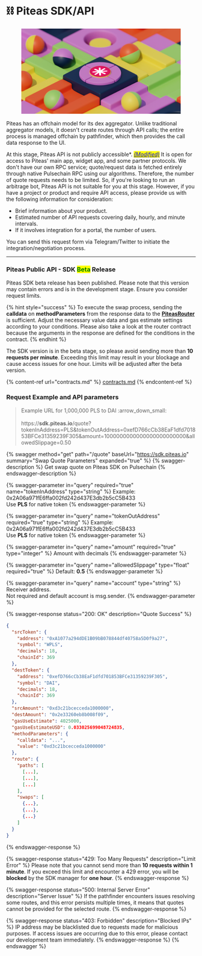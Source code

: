 # ⛓ Piteas SDK/API

<figure><img src=".gitbook/assets/pt2.jpg" alt=""><figcaption></figcaption></figure>

Piteas has an offchain model for its dex aggregator. Unlike traditional aggregator models, it doesn't create routes through API calls; the entire process is managed offchain by pathfinder, which then provides the call data response to the UI.

At this stage, Piteas API is not publicly accessible\*. [_<mark style="color:blue;">(Modified)</mark>_](piteas-sdk-api.md#request-example-and-api-parameters) It is open for access to Piteas' main app, widget app, and some partner protocols. We don't have our own RPC service; quote/request data is fetched entirely through native Pulsechain RPC using our algorithms. Therefore, the number of quote requests needs to be limited. So, if you're looking to run an arbitrage bot, Piteas API is not suitable for you at this stage. However, if you have a project or product and require API access, please provide us with the following information for consideration:

* Brief information about your product.
* Estimated number of API requests covering daily, hourly, and minute intervals.
* If it involves integration for a portal, the number of users.

You can send this request form via Telegram/Twitter to initiate the integration/negotiation process.

***

### Piteas Public API - SDK <mark style="color:green;">Beta</mark> Release

Piteas SDK beta release has been published. Please note that this version may contain errors and is in the development stage. Ensure you consider request limits.

{% hint style="success" %}
To execute the swap process, sending the **calldata** on **methodParameters** from the response data to the [**PiteasRouter** ](contracts.md)is sufficient. Adjust the necessary value data and gas estimate settings according to your conditions. Please also take a look at the router contract because the arguments in the response are defined for the conditions in the contract.
{% endhint %}

The SDK version is in the beta stage, so please avoid sending more than **10 requests per minute**. Exceeding this limit may result in your blockage and cause access issues for one hour. Limits will be adjusted after the beta version.

{% content-ref url="contracts.md" %}
[contracts.md](contracts.md)
{% endcontent-ref %}

### Request Example and API parameters

> Example URL for 1,000,000 PLS to DAI :arrow\_down\_small:\
> \
> https://**sdk.piteas.io**/quote?tokenInAddress=PLS\&tokenOutAddress=0xefD766cCb38EaF1dfd701853BFCe31359239F305\&amount=1000000000000000000000000\&allowedSlippage=0.50

{% swagger method="get" path="/quote" baseUrl="https://sdk.piteas.io" summary="Swap Quote Parameters" expanded="true" %}
{% swagger-description %}
Get swap quote on Piteas SDK on Pulsechain
{% endswagger-description %}

{% swagger-parameter in="query" required="true" name="tokenInAddress" type="string" %}
Example: 0x2A06a971fE6ffa002fd242d437E3db2b5cC5B433\
Use **PLS** for native token
{% endswagger-parameter %}

{% swagger-parameter in="query" name="tokenOutAddress" required="true" type="string" %}
Example: 0x2A06a971fE6ffa002fd242d437E3db2b5cC5B433\
Use **PLS** for native token
{% endswagger-parameter %}

{% swagger-parameter in="query" name="amount" required="true" type="integer" %}
Amount with decimals
{% endswagger-parameter %}

{% swagger-parameter in="query" name="allowedSlippage" type="float" required="true" %}
Default: **0.5**
{% endswagger-parameter %}

{% swagger-parameter in="query" name="account" type="string" %}
Receiver address.\
Not required and default account is msg.sender.
{% endswagger-parameter %}

{% swagger-response status="200: OK" description="Quote Success" %}
```json
{
  "srcToken": {
    "address": "0xA1077a294dDE1B09bB078844df40758a5D0f9a27",
    "symbol": "WPLS",
    "decimals": 18,
    "chainId": 369
  },
  "destToken": {
    "address": "0xefD766cCb38EaF1dfd701853BFCe31359239F305",
    "symbol": "DAI",
    "decimals": 18,
    "chainId": 369
  },
  "srcAmount": "0xd3c21bcecceda1000000",
  "destAmount": "0x2e33260eb8b008f09",
  "gasUseEstimate": 4025000,
  "gasUseEstimateUSD": 0.033025699048724835,
  "methodParameters": {
    "calldata": "...",
    "value": "0xd3c21bcecceda1000000"
  },
  "route": {
    "paths": [
      [...],
      [...],
      [...]
    ],
    "swaps": [
      {...},
      {...},
      {...}
    ]
  }
}
```
{% endswagger-response %}

{% swagger-response status="429: Too Many Requests" description="Limit Error" %}
Please note that you cannot send more than **10 requests within 1 minute**. If you exceed this limit and encounter a 429 error, you will be **blocked** by the SDK manager for **one hour**.
{% endswagger-response %}

{% swagger-response status="500: Internal Server Error" description="Server Issue" %}
If the pathfinder encounters issues resolving some routes, and this error persists multiple times, it means that quotes cannot be provided for the selected route.
{% endswagger-response %}

{% swagger-response status="403: Forbidden" description="Blocked IPs" %}
IP address may be blacklisted due to requests made for malicious purposes. If access issues are occurring due to this error, please contact our development team immediately.
{% endswagger-response %}
{% endswagger %}
